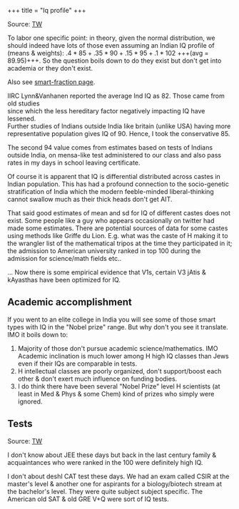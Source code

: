+++
title = "Iq profile"
+++

Source: [TW](https://threadreaderapp.com/thread/1473845527083110405.html)

To labor one specific point: in theory, given the normal distribution, we should indeed have lots of those even assuming an Indian IQ profile of (means & weights): $.4*85+.35*90+.15*95+.1*102$ +++(avg = 89.95)+++. So the question boils down to do they exist but don't get into academia or they don't exist.

Also see [smart-fraction page](/notes/sapiens/phenes/intelligence/articles/MT_lekhAH/smart-fraction/).

IIRC Lynn&Vanhanen  reported the average Ind IQ as 82. Those came from old studies  
since which the less hereditary factor negatively impacting IQ have lessened.  
Further studies of Indians outside India like britain (unlike USA) having more representative population gives IQ of 90. Hence, I took the conservative 85. 

The second 94 value comes from estimates based on tests of Indians outside India, on mensa-like test administered to our class and also pass rates in my days in school leaving certificate.

Of course it is apparent that IQ is differential distributed across castes in Indian population. This has had a profound connection to the socio-genetic stratification of India which the modern feeble-minded liberal-thinking cannot swallow much as their thick heads don't get AIT. 

That said good estimates of mean and sd for IQ of different castes does not exist. Some people like a guy who appears occasionally on twitter had made some estimates. There are potential sources of data for some castes using methods like Griffe du Lion. E.g. what was the caste of H making it to the wrangler list of the mathematical tripos at the time they participated in it; the admission to American university ranked in top 100 during the admission for science/math fields etc..

... Now there is some empirical evidence that V1s, certain V3 jAtis & kAyasthas have been optimized for IQ.

## Academic accomplishment
If you went to an elite college in India you will see some of those smart types with IQ in the "Nobel prize" range. But why don't you see it translate. IMO it boils down to:

1) Majority of those don't pursue academic science/mathematics. IMO Academic inclination is much lower among H high IQ classes than Jews even if their IQs are comparable in tests.
2) H intellectual classes are poorly organized, don't support/boost each other & don't exert much influence on funding bodies.
3) I do think there have been several "Nobel Prize" level H scientists (at least in Med & Phys & some Chem) kind of prizes who simply were ignored.

## Tests
Source: [TW](https://x.com/blog_supplement/status/1652817270060507136)

I don't know about JEE these days but back in the last century family & acquaintances who were ranked in the 100 were definitely high IQ.

I don't about deshI CAT test these days. We had an exam called CSIR at the master's level & another one for aspirants for a biology/biotech stream at the bachelor's level. They were quite subject subject specific. The American old SAT & old GRE V+Q were  sort of IQ tests.

